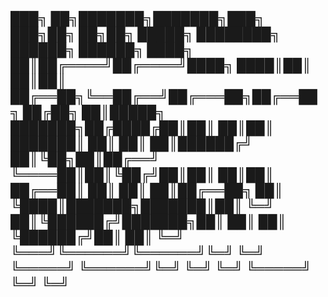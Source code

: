 
███╗   ██╗███████╗███████╗███╗   ███╗██╗   ██╗██╗      █████╗ ████████╗ ██████╗ ██████╗ 
████╗  ██║██╔════╝██╔════╝████╗ ████║██║   ██║██║     ██╔══██╗╚══██╔══╝██╔═══██╗██╔══██╗
██╔██╗ ██║█████╗  ███████╗██╔████╔██║██║   ██║██║     ███████║   ██║   ██║   ██║██████╔╝
██║╚██╗██║██╔══╝  ╚════██║██║╚██╔╝██║██║   ██║██║     ██╔══██║   ██║   ██║   ██║██╔══██╗
██║ ╚████║███████╗███████║██║ ╚═╝ ██║╚██████╔╝███████╗██║  ██║   ██║   ╚██████╔╝██║  ██║
╚═╝  ╚═══╝╚══════╝╚══════╝╚═╝     ╚═╝ ╚═════╝ ╚══════╝╚═╝  ╚═╝   ╚═╝    ╚═════╝ ╚═╝  ╚═╝
-----------
                                                                                        
